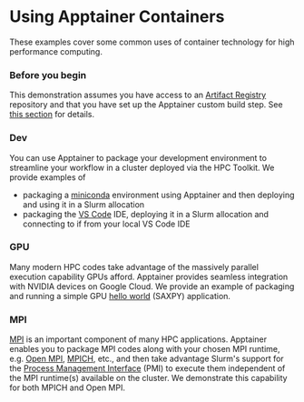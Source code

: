 # Using Apptainer Containers

These examples cover some common uses of container technology for high performance computing.

### Before you begin
This demonstration assumes you have access to an [Artifact Registry](https://cloud.google.com/artifact-registry) repository and that you have set up the Apptainer custom build step. See [this section](../README.md#before-you-begin) for details.

### Dev

You can use Apptainer to package your development environment to streamline your workflow in a cluster deployed via the HPC Toolkit. We provide examples of 
- packaging a [miniconda](https://docs.conda.io/projects/miniconda/en/latest/) environment using Apptainer and then deploying and using it in a Slurm allocation
- packaging the [VS Code](https://code.visualstudio.com/) IDE, deploying it in a Slurm allocation and connecting to if from your local VS Code IDE

### GPU

Many modern HPC codes take advantage of the massively parallel execution capability GPUs afford. Apptainer provides seamless integration with NVIDIA devices on Google Cloud. We provide an example of packaging and running a simple GPU [hello world](https://developer.nvidia.com/blog/n-ways-to-saxpy-demonstrating-the-breadth-of-gpu-programming-options/) (SAXPY) application.

### MPI

[MPI](https://en.wikipedia.org/wiki/Message_Passing_Interface) is an important component of many HPC applications. Apptainer enables you to package MPI codes along with your chosen MPI runtime, e.g. [Open MPI](https://www.open-mpi.org/), [MPICH](https://www.mpich.org/), etc., and then take advantage Slurm's support for the [Process Management Interface](https://link.springer.com/chapter/10.1007/978-3-642-15646-5_4) (PMI) to execute them independent of the MPI runtime(s) available on the cluster. We demonstrate this capability for both MPICH and Open MPI.
